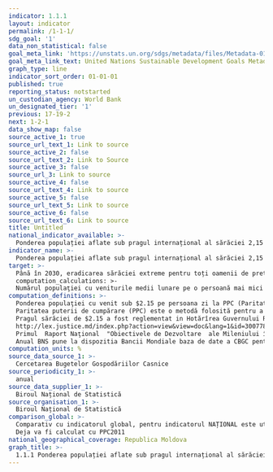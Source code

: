 ```yaml
---
indicator: 1.1.1
layout: indicator
permalink: /1-1-1/
sdg_goal: '1'
data_non_statistical: false
goal_meta_link: 'https://unstats.un.org/sdgs/metadata/files/Metadata-01-01-01a.pdf'
goal_meta_link_text: United Nations Sustainable Development Goals Metadata (pdf 894kB)
graph_type: line
indicator_sort_order: 01-01-01
published: true
reporting_status: notstarted
un_custodian_agency: World Bank
un_designated_tier: '1'
previous: 17-19-2
next: 1-2-1
data_show_map: false
source_active_1: true
source_url_text_1: Link to source
source_active_2: false
source_url_text_2: Link to Source
source_active_3: false
source_url_3: Link to source
source_active_4: false
source_url_text_4: Link to source
source_active_5: false
source_url_text_5: Link to source
source_active_6: false
source_url_text_6: Link to source
title: Untitled
national_indicator_available: >-
  Ponderea populației aflate sub pragul internațional al sărăciei 2,15 $ pe zi, pe sexe, grupe de vârstă, statut ocupațional și mediu de reședință (urban / rural)
indicator_name: >-
  Ponderea populației aflate sub pragul internațional al sărăciei 2,15 $ pe zi, pe sexe, grupe de vârstă, statut ocupațional și mediu de reședință (urban / rural)
target: >-
  Până în 2030, eradicarea sărăciei extreme pentru toți oamenii de pretutindeni, măsurată în prezent ca număr de persoane care trăiesc cu mai puțin de 1,25 $ pe zi
  computation_calculations: >-
  Numărul populaţiei cu veniturile medii lunare pe o persoană mai mici decît valoarea pragului internațional al sărăciei ($2.15 pe persoana zi la PPC), în perioada de referinţă   / numărul total al populaţiei în anul de referinţă *100
computation_definitions: >-
  Ponderea populaţiei cu venit sub $2.15 pe persoana zi la PPC (Paritatea puterii de cumpărare). <br> 
  Paritatea puterii de cumpărare (PPC) este o metodă folosită pentru a calcula o rată de schimb alternativă între monedele a două țări. PPC-ul măsoară puterea de cumpărare a   unei monede, într-o unitate de măsură internațională (de regulă, dolari), deoarece bunurile și serviciile au prețuri diferite în unele țări comparativ cu altele.<br> 
  Pragul sărăciei de $2.15 a fost reglementat in Hotărîrea Guvernului RM Nr. 288 din 15.03.2005 cu privire la aprobarea Obiectivelor de Dezvoltare ale Mileniului în Republica   Moldova pînă în 2015 şi a Primului  Raport Naţional  "Obiectivele de Dezvoltare  ale Mileniului în Republica Moldova"<br> 
  http://lex.justice.md/index.php?action=view&view=doc&lang=1&id=300778<br> 
  Primul  Raport Naţional  "Obiectivele de Dezvoltare  ale Mileniului în Republica Moldova" http://md.one.un.org/content/dam/unct/moldova/docs/pub/mdg/first%20mdg%20rom.pdf<br> 
  Anual BNS pune la dispozitia Bancii Mondiale baza de date a CBGC pentru calcule aditionale la nivel global (global poverty).
computation_units: %
source_data_source_1: >-
  Cercetarea Bugetelor Gospodăriilor Casnice
source_periodicity_1: >-
  anual
source_data_supplier_1: >-
  Biroul Național de Statistică
source_organisation_1: >-
  Biroul Național de Statistică
comparison_global: >-
  Comparativ cu indicatorul global, pentru indicatorul NAȚIONAL este utilizat pragul 2,15$ pe zi si PPC pentru anul 1996<br> 
  Deja va fi calculat cu PPC2011
national_geographical_coverage: Republica Moldova
graph_title: >-
  1.1.1 Ponderea populației aflate sub pragul internațional al sărăciei 2,15 $ pe zi, pe sexe, grupe de vârstă, statut ocupațional și mediu de reședință (urban / rural)
---
```

